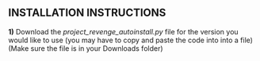 ## INSTALLATION INSTRUCTIONS
**1)** Download the _project_revenge_autoinstall.py_ file for the version you would like to use (you may have to copy and paste the code into into a file)
 (Make sure the file is in your Downloads folder)
